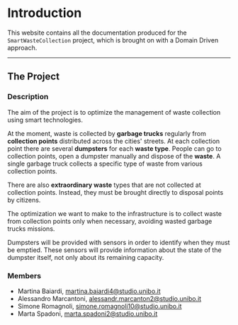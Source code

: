 # Introduction 

This website contains all the documentation produced for the ```SmartWasteCollection``` project, which is brought on 
with a Domain Driven approach.

----

## The Project

### Description
The aim of the project is to optimize the management of waste collection using smart technologies. 

At the moment, waste is collected by **garbage trucks** regularly from **collection points** distributed across the cities' streets.
At each collection point there are several **dumpsters** for each **waste type**. 
People can go to collection points, open a dumpster manually and dispose of the **waste**. A single garbage truck collects a specific type of waste from various collection points.

There are also **extraordinary waste** types that are not collected at collection points.
Instead, they must be brought directly to disposal points by citizens.

The optimization we want to make to the infrastructure is to collect waste from collection points only when necessary, avoiding wasted garbage trucks missions.

Dumpsters will be provided with sensors in order to identify when they must be emptied.
These sensors will provide information about the state of the dumpster itself, not only about its remaining capacity.

### Members
* Martina Baiardi, martina.baiardi4@studio.unibo.it
* Alessandro Marcantoni, alessandr.marcanton2@studio.unibo.it
* Simone Romagnoli, simone.romagnoli10@studio.unibo.it
* Marta Spadoni, marta.spadoni2@studio.unibo.it
